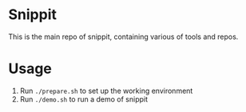 # Snippit
This is the main repo of snippit, containing various of tools and repos.

# Usage
1. Run `./prepare.sh` to set up the working environment
2. Run `./demo.sh` to run a demo of snippit

